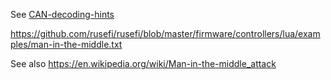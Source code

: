 See [CAN-decoding-hints](CAN-decoding-hints)


https://github.com/rusefi/rusefi/blob/master/firmware/controllers/lua/examples/man-in-the-middle.txt

See also https://en.wikipedia.org/wiki/Man-in-the-middle_attack